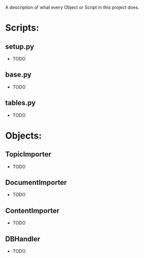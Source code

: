 A description of what every Object or Script in this project does.

# Scripts:

## setup.py

- TODO

## base.py

- TODO

## tables.py

- TODO

# Objects:

## TopicImporter

- TODO

## DocumentImporter

- TODO

## ContentImporter

- TODO

## DBHandler

- TODO
